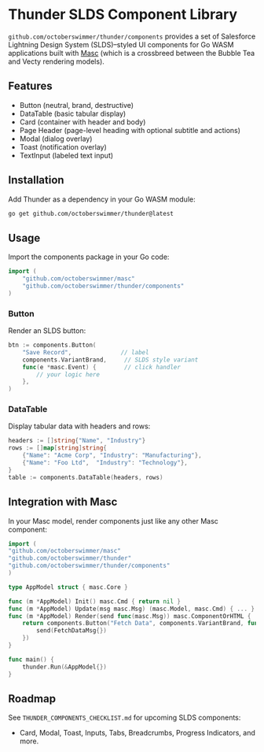 # Thunder SLDS Component Library

`github.com/octoberswimmer/thunder/components` provides a set of Salesforce Lightning Design System (SLDS)–styled UI components for Go WASM applications built with [Masc](https://github.com/octoberswimmer/masc) (which is a crossbreed between the Bubble Tea and Vecty rendering models).

## Features
- Button (neutral, brand, destructive)
- DataTable (basic tabular display)
- Card (container with header and body)
- Page Header (page-level heading with optional subtitle and actions)
- Modal (dialog overlay)
- Toast (notification overlay)
- TextInput (labeled text input)
  
## Installation
Add Thunder as a dependency in your Go WASM module:
```sh
go get github.com/octoberswimmer/thunder@latest
```

## Usage
Import the components package in your Go code:
```go
import (
    "github.com/octoberswimmer/masc"
    "github.com/octoberswimmer/thunder/components"
)
```

### Button
Render an SLDS button:
```go
btn := components.Button(
    "Save Record",              // label
    components.VariantBrand,     // SLDS style variant
    func(e *masc.Event) {        // click handler
        // your logic here
    },
)
```

### DataTable
Display tabular data with headers and rows:
```go
headers := []string{"Name", "Industry"}
rows := []map[string]string{
    {"Name": "Acme Corp", "Industry": "Manufacturing"},
    {"Name": "Foo Ltd",  "Industry": "Technology"},
}
table := components.DataTable(headers, rows)
```

## Integration with Masc
In your Masc model, render components just like any other Masc component:

```go
import (
"github.com/octoberswimmer/masc"
"github.com/octoberswimmer/thunder"
"github.com/octoberswimmer/thunder/components"
)

type AppModel struct { masc.Core }

func (m *AppModel) Init() masc.Cmd { return nil }
func (m *AppModel) Update(msg masc.Msg) (masc.Model, masc.Cmd) { ... }
func (m *AppModel) Render(send func(masc.Msg)) masc.ComponentOrHTML {
    return components.Button("Fetch Data", components.VariantBrand, func(e *masc.Event) {
        send(FetchDataMsg{})
    })
}

func main() {
    thunder.Run(&AppModel{})
}
```

## Roadmap
See `THUNDER_COMPONENTS_CHECKLIST.md` for upcoming SLDS components:
- Card, Modal, Toast, Inputs, Tabs, Breadcrumbs, Progress Indicators, and more.

